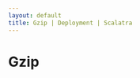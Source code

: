 ```yaml
---
layout: default
title: Gzip | Deployment | Scalatra
---
```


<div class="page-header">
  <h1>Gzip</h1>
</div>


